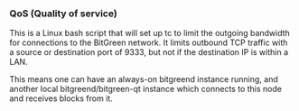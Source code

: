 ### QoS (Quality of service) ###

This is a Linux bash script that will set up tc to limit the outgoing bandwidth for connections to the BitGreen network. It limits outbound TCP traffic with a source or destination port of 9333, but not if the destination IP is within a LAN.

This means one can have an always-on bitgreend instance running, and another local bitgreend/bitgreen-qt instance which connects to this node and receives blocks from it.
